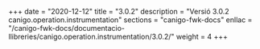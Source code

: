 +++
date        = "2020-12-12"
title       = "3.0.2"
description = "Versió 3.0.2 canigo.operation.instrumentation"
sections    = "canigo-fwk-docs"
enllac		= "/canigo-fwk-docs/documentacio-llibreries/canigo.operation.instrumentation/3.0.2/"
weight		= 4
+++

